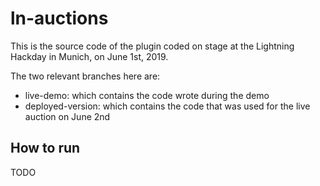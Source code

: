 # ln-auctions

This is the source code of the plugin coded on stage at the Lightning Hackday in Munich, on June 1st, 2019.

The two relevant branches here are:

* live-demo: which contains the code wrote during the demo
* deployed-version: which contains the code that was used for the live auction on June 2nd

## How to run

TODO
